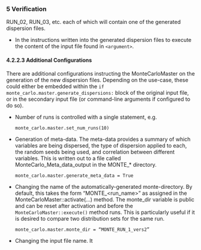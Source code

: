 ### 5 Verification

 RUN_02, RUN_03, etc. each of which will contain one of the generated dispersion files.
* In the instructions written into the generated dispersion files to execute the content of the input file found in `<argument>`.

#### 4.2.2.3 Additional Configurations

There are additional configurations instructing the MonteCarloMaster on the generation of the new dispersion files. Depending on the use-case, these could either be embedded within the `if monte_carlo.master.generate_dispersions:` block of the original input file, or in the secondary input file (or command-line arguments if configured to do so).

* Number of runs is controlled with a single statement, e.g.

    ```monte_carlo.master.set_num_runs(10)```

* Generation of meta-data. The meta-data provides a summary of which variables are being dispersed, the type of dispersion applied to each, the random seeds being used, and correlation between different variables. This is written out to a file called MonteCarlo_Meta_data_output in the MONTE_* directory.

    ```monte_carlo.master.generate_meta_data = True```

* Changing the name of the automatically-generated monte-directory. By default, this takes the form “MONTE_\<run_name\>” as assigned in the MonteCarloMaster::activate(...) method. The monte_dir variable is public and can be reset after activation and before the `MonteCarloMaster::execute()` method runs. This is particularly useful if it is desired to compare two distribution sets for the same run.

    ```monte_carlo.master.monte_dir = “MONTE_RUN_1_vers2”```

* Changing the input file name. It
